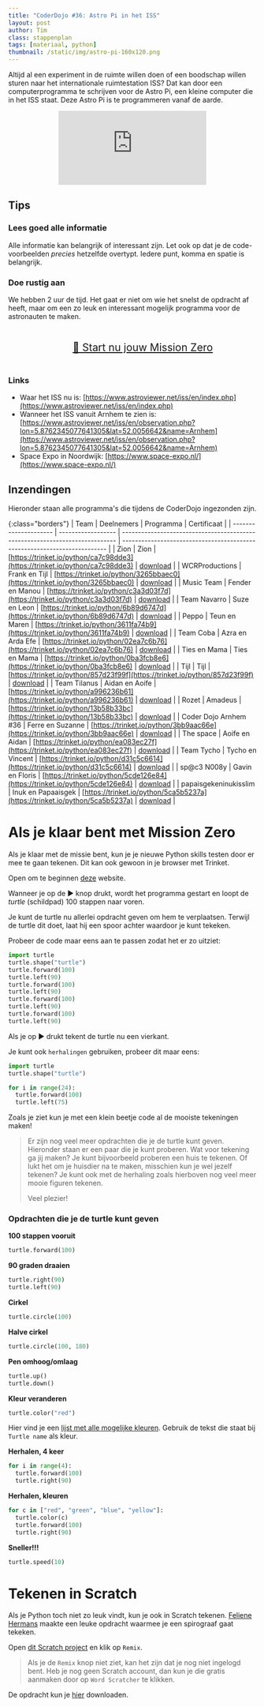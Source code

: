 ```yaml
---
title: "CoderDojo #36: Astro Pi in het ISS"
layout: post
author: Tim
class: stappenplan
tags: [materiaal, python]
thumbnail: /static/img/astro-pi-160x120.png
---
```


Altijd al een experiment in de ruimte willen doen of een boodschap willen sturen naar het internationale ruimtestation ISS? Dat kan door een computerprogramma te schrijven voor de Astro Pi, een kleine computer die in het ISS staat. Deze Astro Pi is te programmeren vanaf de aarde.

<div style="text-align:center; width:100%">
<iframe class="youtube" src="https://www.youtube.com/embed/0sRlhZxrZVs" frameborder="0" allow="accelerometer; autoplay; encrypted-media; gyroscope; picture-in-picture" allowfullscreen></iframe></div>

## Tips

### Lees goed alle informatie

Alle informatie kan belangrijk of interessant zijn. Let ook op dat je de code-voorbeelden _precies_ hetzelfde overtypt. Iedere punt, komma en spatie is belangrijk.

### Doe rustig aan

We hebben 2 uur de tijd. Het gaat er niet om wie het snelst de opdracht af heeft, maar om een zo leuk en interessant mogelijk programma voor de astronauten te maken.

<p style="padding:1em; width:100%; font-size:1.5em; text-align:center"><a href="https://projects.raspberrypi.org/nl-NL/projects/astro-pi-mission-zero" target="_blank">🚀 Start nu jouw Mission Zero</a></p>

### Links

- Waar het ISS nu is: [https://www.astroviewer.net/iss/en/index.php](https://www.astroviewer.net/iss/en/index.php)
- Wanneer het ISS vanuit Arnhem te zien is: [https://www.astroviewer.net/iss/en/observation.php?lon=5.8762345077641305&lat=52.0056642&name=Arnhem](https://www.astroviewer.net/iss/en/observation.php?lon=5.8762345077641305&lat=52.0056642&name=Arnhem)
- Space Expo in Noordwijk: [https://www.space-expo.nl/](https://www.space-expo.nl/)

## Inzendingen

Hieronder staan alle programma's die tijdens de CoderDojo ingezonden zijn.

{:class="borders"}
| Team                  | Deelnemers         | Programma                                                                    | Certificaat                                                               |
| --------------------- | ------------------ | ---------------------------------------------------------------------------- | ------------------------------------------------------------------------- |
| Zion                  | Zion               | [https://trinket.io/python/ca7c98dde3](https://trinket.io/python/ca7c98dde3) | [download](/static/pdf/mission-zero/zion-ca7c98dde3.pdf)                  |
| WCRProductions        | Frank en Tijl      | [https://trinket.io/python/3265bbaec0](https://trinket.io/python/3265bbaec0) | [download](/static/pdf/mission-zero/WCRProductions-3265bbaec0.pdf)        |
| Music Team            | Fender en Manou    | [https://trinket.io/python/c3a3d03f7d](https://trinket.io/python/c3a3d03f7d) | [download](/static/pdf/mission-zero/musicteam-c3a3d03f7d.pdf)             |
| Team Navarro          | Suze en Leon       | [https://trinket.io/python/6b89d6747d](https://trinket.io/python/6b89d6747d) | [download](/static/pdf/mission-zero/TeamNavarro-6b89d6747d.pdf)           |
| Peppo                 | Teun en Maren      | [https://trinket.io/python/3611fa74b9](https://trinket.io/python/3611fa74b9) | [download](/static/pdf/mission-zero/Peppo-3611fa74b9.pdf)                 |
| Team Coba             | Azra en Arda Efe   | [https://trinket.io/python/02ea7c6b76](https://trinket.io/python/02ea7c6b76) | [download](/static/pdf/mission-zero/TeamCoba-02ea7c6b76.pdf)              |
| Ties en Mama          | Ties en Mama       | [https://trinket.io/python/0ba3fcb8e6](https://trinket.io/python/0ba3fcb8e6) | [download](/static/pdf/mission-zero/tiesenmama-0ba3fcb8e6.pdf)            |
| Tijl                  | Tijl               | [https://trinket.io/python/857d23f99f](https://trinket.io/python/857d23f99f) | [download](/static/pdf/mission-zero/TIJL-857d23f99f.pdf)                  |
| Team Tilanus          | Aidan en Aoife     | [https://trinket.io/python/a996236b61](https://trinket.io/python/a996236b61) | [download](/static/pdf/mission-zero/TeamTilanus-a996236b61.pdf)           |
| Rozet                 | Amadeus            | [https://trinket.io/python/13b58b33bc](https://trinket.io/python/13b58b33bc) | [download](/static/pdf/mission-zero/rozet-13b58b33bc.pdf)                 |
| Coder Dojo Arnhem #36 | Ferre en Suzanne   | [https://trinket.io/python/3bb9aac66e](https://trinket.io/python/3bb9aac66e) | [download](/static/pdf/mission-zero/CoderDojoArnhem36-3bb9aac66e.pdf)     |
| The space             | Aoife en Aidan     | [https://trinket.io/python/ea083ec27f](https://trinket.io/python/ea083ec27f) | [download](/static/pdf/mission-zero/Thespace-ea083ec27f.pdf)              |
| Team Tycho            | Tycho en Vincent   | [https://trinket.io/python/d31c5c6614](https://trinket.io/python/d31c5c6614) | [download](/static/pdf/mission-zero/TeamTycho-d31c5c6614.pdf)             |
| sp@c3 N008y           | Gavin en Floris    | [https://trinket.io/python/5cde126e84](https://trinket.io/python/5cde126e84) | [download](/static/pdf/mission-zero/spc3N008y-5cde126e84.pdf)             |
| papaisgekeninukisslim | Inuk en Papaaisgek | [https://trinket.io/python/5ca5b5237a](https://trinket.io/python/5ca5b5237a) | [download](/static/pdf/mission-zero/papaisgekeninukisslim-5ca5b5237a.pdf) |

# Als je klaar bent met Mission Zero

Als je klaar met de missie bent, kun je je nieuwe Python skills testen door er mee te gaan tekenen. Dit kan ook gewoon in je browser met Trinket.

Open om te beginnen [deze](https://trinket.io/turtle/52ab11c68f) website.

Wanneer je op de ▶️ knop drukt, wordt het programma gestart en loopt de _turtle_ (schildpad) 100 stappen naar voren.

Je kunt de turtle nu allerlei opdracht geven om hem te verplaatsen. Terwijl de turtle dit doet, laat hij een spoor achter waardoor je kunt tekeken.

Probeer de code maar eens aan te passen zodat het er zo uitziet:

```python
import turtle
turtle.shape("turtle")
turtle.forward(100)
turtle.left(90)
turtle.forward(100)
turtle.left(90)
turtle.forward(100)
turtle.left(90)
turtle.forward(100)
turtle.left(90)
```

Als je op ▶️ drukt tekent de turtle nu een vierkant.

Je kunt ook `herhalingen` gebruiken, probeer dit maar eens:

```python
import turtle
turtle.shape("turtle")

for i in range(24):
  turtle.forward(100)
  turtle.left(75)
```

Zoals je ziet kun je met een klein beetje code al de mooiste tekeningen maken!

> Er zijn nog veel meer opdrachten die je de turtle kunt geven. Hieronder staan er een paar die je kunt proberen. Wat voor tekening ga jij maken? Je kunt bijvoorbeeld proberen een huis te tekenen. Of lukt het om je huisdier na te maken, misschien kun je wel jezelf tekenen? Je kunt ook met de herhaling zoals hierboven nog veel meer mooie figuren tekenen.
>
> Veel plezier!

### Opdrachten die je de turtle kunt geven

**100 stappen vooruit**

```python
turtle.forward(100)
```

**90 graden draaien**

```python
turtle.right(90)
turtle.left(90)
```

**Cirkel**

```python
turtle.circle(100)
```

**Halve cirkel**

```python
turtle.circle(100, 180)
```

**Pen omhoog/omlaag**

```python
turtle.up()
turtle.down()
```

**Kleur veranderen**

```python
turtle.color("red")
```

Hier vind je een [lijst met alle mogelijke kleuren](https://trinket.io/docs/colors). Gebruik de tekst die staat bij `Turtle name` als kleur.

**Herhalen, 4 keer**

```python
for i in range(4):
  turtle.forward(100)
  turtle.right(90)
```

**Herhalen, kleuren**

```python
for c in ["red", "green", "blue", "yellow"]:
  turtle.color(c)
  turtle.forward(100)
  turtle.right(90)
```

**Sneller!!!**

```python
turtle.speed(10)
```

# Tekenen in Scratch

Als je Python toch niet zo leuk vindt, kun je ook in Scratch tekenen. [Feliene Hermans](https://scratchles.nl/) maakte een leuke opdracht waarmee je een spirograaf gaat tekeken.

Open [dit Scratch project](https://scratch.mit.edu/projects/160461170/) en klik op `Remix`.

> Als je de `Remix` knop niet ziet, kan het zijn dat je nog niet ingelogd bent. Heb je nog geen Scratch account, dan kun je die gratis aanmaken door op `Word Scratcher` te klikken.

De opdracht kun je [hier](https://scratch.mit.edu/projects/160461170/editor/) downloaden.

